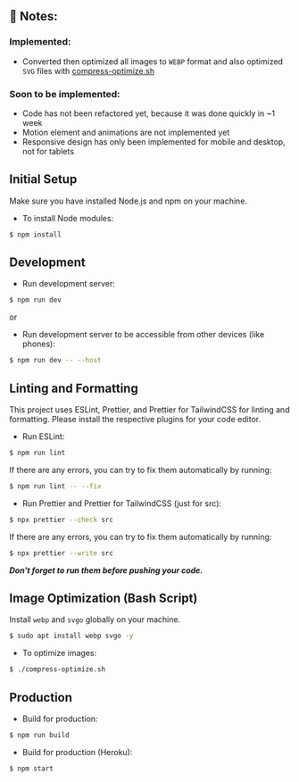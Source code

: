 ## 📌 Notes:

### Implemented:

-   Converted then optimized all images to `WEBP` format and also optimized `SVG` files with [compress-optimize.sh](https://github.com/absolutepraya/portfolio/blob/optimize/compress-optimize.sh)

### Soon to be implemented:

-   Code has not been refactored yet, because it was done quickly in ~1 week
-   Motion element and animations are not implemented yet
-   Responsive design has only been implemented for mobile and desktop, not for tablets

## Initial Setup

Make sure you have installed Node.js and npm on your machine.

-   To install Node modules:

```bash
$ npm install
```

## Development

-   Run development server:

```bash
$ npm run dev
```

or

-   Run development server to be accessible from other devices (like phones):

```bash
$ npm run dev -- --host
```

## Linting and Formatting

This project uses ESLint, Prettier, and Prettier for TailwindCSS for linting and formatting. Please install the respective plugins for your code editor.

-   Run ESLint:

```bash
$ npm run lint
```

If there are any errors, you can try to fix them automatically by running:

```bash
$ npm run lint -- --fix
```

-   Run Prettier and Prettier for TailwindCSS (just for src):

```bash
$ npx prettier --check src
```

If there are any errors, you can try to fix them automatically by running:

```bash
$ npx prettier --write src
```

**_Don't forget to run them before pushing your code._**

## Image Optimization (Bash Script)

Install `webp` and `svgo` globally on your machine.

```bash
$ sudo apt install webp svgo -y
```

-   To optimize images:

```bash
$ ./compress-optimize.sh
```

## Production

-   Build for production:

```bash
$ npm run build
```

-   Build for production (Heroku):

```bash
$ npm start
```
